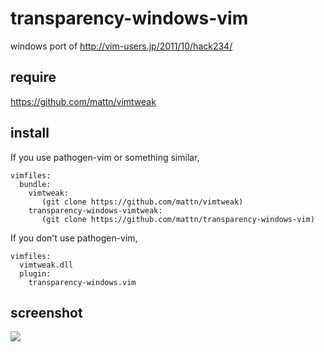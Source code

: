 transparency-windows-vim
========================

windows port of http://vim-users.jp/2011/10/hack234/

require
-------

https://github.com/mattn/vimtweak

install
-------

If you use pathogen-vim or something similar,

    vimfiles:
      bundle:
        vimtweak:
           (git clone https://github.com/mattn/vimtweak)
        transparency-windows-vimtweak:
           (git clone https://github.com/mattn/transparency-windows-vim)

If you don't use pathogen-vim,

    vimfiles:
      vimtweak.dll
      plugin:
        transparency-windows.vim

screenshot
----------

![](http://go-gyazo.appspot.com/db5c1c7c8b0f9323.png)
